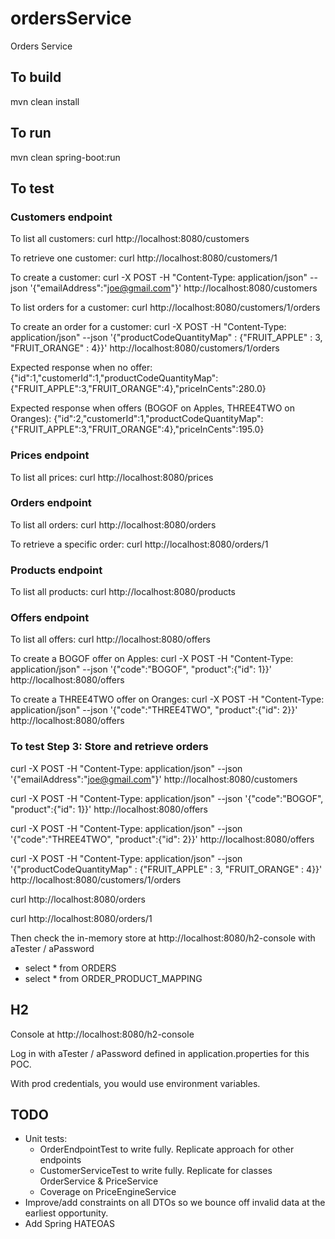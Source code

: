 # ordersService
Orders Service

## To build
mvn clean install

## To run
mvn clean spring-boot:run

## To test

### Customers endpoint
To list all customers:
curl http://localhost:8080/customers

To retrieve one customer:
curl http://localhost:8080/customers/1

To create a customer: 
curl -X POST -H "Content-Type: application/json" --json '{"emailAddress":"joe@gmail.com"}' http://localhost:8080/customers

To list orders for a customer: 
curl http://localhost:8080/customers/1/orders

To create an order for a customer: 
curl -X POST -H "Content-Type: application/json" --json '{"productCodeQuantityMap" : {"FRUIT_APPLE" : 3, "FRUIT_ORANGE" : 4}}' http://localhost:8080/customers/1/orders

Expected response when no offer:
{"id":1,"customerId":1,"productCodeQuantityMap":{"FRUIT_APPLE":3,"FRUIT_ORANGE":4},"priceInCents":280.0}

Expected response when offers (BOGOF on Apples, THREE4TWO on Oranges):
{"id":2,"customerId":1,"productCodeQuantityMap":{"FRUIT_APPLE":3,"FRUIT_ORANGE":4},"priceInCents":195.0}

### Prices endpoint
To list all prices: 
curl http://localhost:8080/prices

### Orders endpoint
To list all orders: 
curl http://localhost:8080/orders

To retrieve a specific order:
curl http://localhost:8080/orders/1

### Products endpoint
To list all products:
curl http://localhost:8080/products

### Offers endpoint
To list all offers:
curl http://localhost:8080/offers

To create a BOGOF offer on Apples:
curl -X POST -H "Content-Type: application/json" --json '{"code":"BOGOF", "product":{"id": 1}}' http://localhost:8080/offers

To create a THREE4TWO offer on Oranges:
curl -X POST -H "Content-Type: application/json" --json '{"code":"THREE4TWO", "product":{"id": 2}}' http://localhost:8080/offers

### To test Step 3: Store and retrieve orders
curl -X POST -H "Content-Type: application/json" --json '{"emailAddress":"joe@gmail.com"}' http://localhost:8080/customers

curl -X POST -H "Content-Type: application/json" --json '{"code":"BOGOF", "product":{"id": 1}}' http://localhost:8080/offers

curl -X POST -H "Content-Type: application/json" --json '{"code":"THREE4TWO", "product":{"id": 2}}' http://localhost:8080/offers

curl -X POST -H "Content-Type: application/json" --json '{"productCodeQuantityMap" : {"FRUIT_APPLE" : 3, "FRUIT_ORANGE" : 4}}' http://localhost:8080/customers/1/orders

curl http://localhost:8080/orders

curl http://localhost:8080/orders/1

Then check the in-memory store at http://localhost:8080/h2-console with aTester / aPassword
  - select * from ORDERS
  - select * from ORDER_PRODUCT_MAPPING

## H2
Console at http://localhost:8080/h2-console 

Log in with aTester / aPassword defined in application.properties for this POC. 

With prod credentials, you would use environment variables.

## TODO
- Unit tests:
  - OrderEndpointTest to write fully. Replicate approach for other endpoints
  - CustomerServiceTest to write fully. Replicate for classes OrderService & PriceService
  - Coverage on PriceEngineService
- Improve/add constraints on all DTOs so we bounce off invalid data at the earliest opportunity.
- Add Spring HATEOAS
